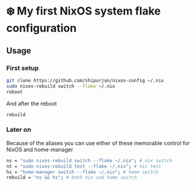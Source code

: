 # ❄️ My first NixOS system flake configuration

## Usage

### First setup

```sh
git clone https://github.com/shipurjan/nixos-config ~/.nix
sudo nixos-rebuild switch --flake ~/.nix
reboot
```

And after the reboot

```
rebuild
```

### Later on

Because of the aliases you can use either of these memorable control for NixOS and home-manager

```nix
ns = "sudo nixos-rebuild switch --flake ~/.nix"; # nix switch
nt = "sudo nixos-rebuild test --flake ~/.nix"; # nix test
hs = "home-manager switch --flake ~/.nix"; # home switch
rebuild = "ns && hs"; # both nix and home switch
```
